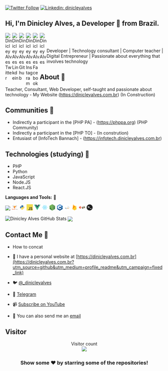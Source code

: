 [![Twitter Follow](https://img.shields.io/twitter/follow/dinicleyalves?label=Follow)](https://twitter.com/dinicleyalves)
[![Linkedin: dinicleyalves](https://img.shields.io/badge/-Dinicley%20Alves-blue?style=flat-square&logo=Linkedin&logoColor=white&link=https://www.linkedin.com/in/dinicleyalves/)](https://www.linkedin.com/in/dinicleyalves/)


## Hi, I'm Dinicley Alves, a Developer 🚀 from Brazil. 
 
 <a href="https://twitter.com/dinicleyalves">
  <img align="left" alt="Dinicley Alves Twitter" width="22px" src="https://cdn.jsdelivr.net/npm/simple-icons@v3/icons/twitter.svg" />
</a>
<a href="https://linkedin.com/in/dinicleyalves">
  <img align="left" alt="Dinicley Alves Linkdein" width="22px" src="https://cdn.jsdelivr.net/npm/simple-icons@v3/icons/linkedin.svg" />
</a>
<a href="https://github.com/dinicleyalves">
  <img align="left" alt="Dinicley Alves Github" width="22px" src="https://cdn.jsdelivr.net/npm/simple-icons@v3/icons/github.svg" />
</a>
<a href="https://instagram.com/dinicleyalves">
  <img align="left" alt="Dinicley Alves Instagram" width="22px" src="https://cdn.jsdelivr.net/npm/simple-icons@v3/icons/instagram.svg" />
</a>
<a href="https://www.facebook.com/page.dinicleyalves">
  <img align="left" alt="Dinicley Alves Facebook" width="22px" src="https://cdn.jsdelivr.net/npm/simple-icons@v3/icons/facebook.svg" />
</a>
<a href="https://medium.com/@dinicleyalves">
  <img align="left" alt="Dinicley Alves" width="22px" src="https://cdn.jsdelivr.net/npm/simple-icons@v3/icons/medium.svg" />
</a>

<br/>
<br/>

Developer | Technology consultant | Computer teacher | Digital Entrepreneur | Passionate about everything that involves technology

## About 🚀
Teacher, Consultant, Web Developer, self-taught and passionate about technology - My Website (https://dinicleyalves.com.br) (In Construction)

## Communities 🚀
- Indirectly a participant in the [PHP PA] - (https://phppa.org) (PHP Community)
- Indirectly a participant in the [PHP TO] - (In constrution)
- Entusiast of [InfoTech Bannach] - (https://infotech.dinicleyalves.com.br)

## Technologies (studying) 🚀
- PHP
- Python 
- JavaScript
- Node.JS
- React.JS

**Languages and Tools:** 🚀 

<code><img height="20" src="https://pytorch.org/assets/images/pytorch-logo.png"></code>
<code><img height="20" src="https://raw.githubusercontent.com/github/explore/80688e429a7d4ef2fca1e82350fe8e3517d3494d/topics/tensorflow/tensorflow.png"></code>
<code><img height="20" src="https://raw.githubusercontent.com/github/explore/80688e429a7d4ef2fca1e82350fe8e3517d3494d/topics/python/python.png"></code>
<code><img height="20" src="https://raw.githubusercontent.com/github/explore/80688e429a7d4ef2fca1e82350fe8e3517d3494d/topics/javascript/javascript.png"></code>
<code><img height="20" src="https://raw.githubusercontent.com/github/explore/80688e429a7d4ef2fca1e82350fe8e3517d3494d/topics/vue/vue.png"></code>
<code><img height="20" src="https://raw.githubusercontent.com/github/explore/80688e429a7d4ef2fca1e82350fe8e3517d3494d/topics/react/react.png"></code>
<code><img height="20" src="https://raw.githubusercontent.com/github/explore/80688e429a7d4ef2fca1e82350fe8e3517d3494d/topics/nodejs/nodejs.png"></code>
<code><img height="20" src="https://raw.githubusercontent.com/github/explore/80688e429a7d4ef2fca1e82350fe8e3517d3494d/topics/cpp/cpp.png"></code>
<code><img height="20" src="https://raw.githubusercontent.com/github/explore/80688e429a7d4ef2fca1e82350fe8e3517d3494d/topics/mysql/mysql.png"></code>
<code><img height="20" src="https://raw.githubusercontent.com/github/explore/80688e429a7d4ef2fca1e82350fe8e3517d3494d/topics/firebase/firebase.png"></code>
<code><img height="20" src="https://raw.githubusercontent.com/github/explore/80688e429a7d4ef2fca1e82350fe8e3517d3494d/topics/git/git.png"></code>
<code><img height="20" src="https://raw.githubusercontent.com/github/explore/80688e429a7d4ef2fca1e82350fe8e3517d3494d/topics/terminal/terminal.png"></code>


<img src="https://github-readme-stats.vercel.app/api?username=dinicleyalves&&show_icons=true&theme=radical&line_height=27&v=5" alt="Dinicley Alves GitHub Stats" />


<a href="https://github.com/dinicleyalves/ElephantGame">
  <!-- Change the `github-readme-stats.anuraghazra1.vercel.app` to `github-readme-stats.vercel.app`  -->
  <img align="center" src="https://github-readme-stats.vercel.app/api/pin/?username=dinicleyalves&repo=ElephantGame&theme=radical" />
</a>    


##  Contact Me 🚀 

- How to concat

- 🔗 I have a personal website at [https://dinicleyalves.com.br](https://dinicleyalves.com.br?utm_source=github&utm_medium=profile_readme&utm_campaign=fixed_link) 
- 🐦 [@_dinicleyalves](https://twitter.com/dinicleyalves)
- 💬 [Telegram](https://t.me/dinicleyalves)
- 📹 [Subscribe on YouTube](https://www.youtube.com/channel/UCNFadfe0fkDVRKo9N-Rc8tQ?sub_confirmation=1)
- 📧 You can also send me an [email](mailto:contato@dinicleyalves.com.br)

## Visitor 

<p align="center"> 
  Visitor count<br>
  <img src="https://profile-counter.glitch.me/dinicleyalves/count.svg" />
</p>


<div align="center">

### Show some ❤️ by starring some of the repositories!

</div>


